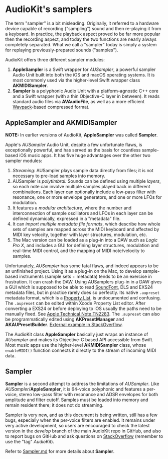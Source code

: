 # AudioKit's samplers

The term "sampler" is a bit misleading. Originally, it referred to a hardware device capable of recording ("sampling") sound and then re-playing it from a keyboard. In practice, the playback aspect proved to be far more popular then the recording aspect, and today the two functions are nearly always completely separated. What we call a "sampler" today is simply a system for replaying previously-prepared sounds ("samples").

AudioKit offers three different sampler modules:

1. **AppleSampler** is a Swift wrapper for *AUSampler*, a powerful sampler Audio Unit built into both the iOS and macOS operating systems. It is most commonly used via the higher-level Swift wrapper class **AKMIDISampler**.
2. **Sampler** is a polyphonic Audio Unit with a platform-agnostic C++ core and a Swift wrapper (with a thin Objective-C layer in between). It reads standard audio files via **AVAudioFile**, as well as a more efficient [Wavpack](http://www.wavpack.com/)-based compressed format.

## AppleSampler and AKMIDISampler
**NOTE:** In earlier versions of AudioKit, **AppleSampler** was called **Sampler**.

Apple's *AUSampler* Audio Unit, despite a few unfortunate flaws, is exceptionally powerful, and has served as the basis for countless sample-based iOS music apps. It has five huge advantages over the other two sampler modules:

1. *Streaming:* AUSampler plays sample data directly from files; it is not necessary to pre-load samples into memory.
2. AUSampler is *polytimbral:* Sounds can be defined using multiple *layers*, so each note can involve multiple samples played back in different combinations. Each layer can optionally include a low-pass filter with resonance, one or more envelope generators, and one or more LFOs for modulation.
3. It features a *modular architecture*, where the number and interconnection of sample oscillators and LFOs in each layer can be defined dynamically, expressed in a "metadata" file.
4. It can *import multiple metadata file formats*, which describe how whole sets of samples are mapped across the MIDI keyboard and affected by MIDI key velocity, together with layer structures, modulation, etc.
5. The Mac version can be loaded as a plug-in into a DAW such as *Logic Pro X*, and includes a GUI for defining layer structures, modulation and real-time MIDI control, and the mapping of MIDI note/velocity to samples.

Unfortunately, *AUSampler* has some fatal flaws, and indeed appears to be an unfinished project. Using it as a plug-in on the Mac, to develop sample-based instruments (sample sets + metadata) tends to be an exercise in frustration. It can crash the DAW. Using AUSamplers plug-in in a DAW gives a GUI which is supposed to be able to read [SoundFont](https://www.lifewire.com/sfz-file-2622282), DLS and EXS24 metadata files, but in practice rarely does so perfectly. Its native `.aupreset` metadata format, which is a [Property List](https://developer.apple.com/library/content/documentation/Cocoa/Conceptual/PropertyLists/Introduction/Introduction.html), is undocumented and confusing. The  `.aupreset` can be edited within Xcode Property List editor. After converting a EXS24 or before deploying to iOS usually the paths need to be manually fixed. See [Apple Technical Note TN2283](https://developer.apple.com/library/content/technotes/tn2283/_index.html). The  `.aupreset` can also be programmatically edited using **AKPresetManager** and **AKAUPresetBuilder**. [External example in StackOverflow](https://stackoverflow.com/questions/47359088/playing-multi-sampled-instruments-using-audiokit-controlling-adsr-envelope/47370008#47370008).

The AudioKit class **AppleSampler** basically just wraps an instance of *AUsampler* and makes its Objective-C based API accessible from Swift. Most music apps use the higher-level **AKMIDISampler** class, whose `enableMIDI()` function connects it directly to the stream of incoming MIDI data.

## Sampler
**Sampler** is a second attempt to address the limitations of *AUSampler*. Like *AUSampler*/**AppleSampler**, it is 64-voice polyphonic and features a per-voice, stereo low-pass filter with resonance and ADSR envelopes for both amplitude and filter cutoff. Samples must be loaded into memory and remain resident there; it does not do streaming.

Sampler is very new, and as this document is being written, still has a few bugs, especially when the per-voice filters are enabled. It remains under very active development, so users are encouraged to check the latest version in the *develop* branch of the main AudioKit repo in GitHub, and also to report bugs on GitHub and ask questions on [StackOverflow](https:stackoverflow.com) (remember to use the "tag" *AudioKit*).

Refer to [Sampler.md](Sampler.md) for more details about **Sampler**.
